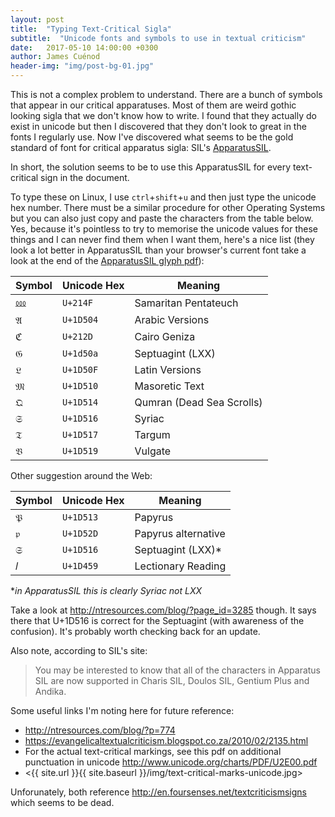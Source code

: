 ```yaml
---
layout: post
title:  "Typing Text-Critical Sigla"
subtitle:  "Unicode fonts and symbols to use in textual criticism"
date:   2017-05-10 14:00:00 +0300
author: James Cuénod
header-img: "img/post-bg-01.jpg"
---
```


This is not a complex problem to understand. There are a bunch of symbols that appear in our critical apparatuses. Most of them are weird gothic looking sigla that we don't know how to write. I found that they actually do exist in unicode but then I discovered that they don't look to great in the fonts I regularly use. Now I've discovered what seems to be the gold standard of font for critical apparatus sigla: SIL's [ApparatusSIL](http://scripts.sil.org/cms/scripts/page.php?item_id=ApparatusSIL).

In short, the solution seems to be to use this ApparatusSIL for every text-critical sign in the document.

To type these on Linux, I use `ctrl`+`shift`+`u` and then just type the unicode hex number. There must be a similar procedure for other Operating Systems but you can also just copy and paste the characters from the table below. Yes, because it's pointless to try to memorise the unicode values for these things and I can never find them when I want them, here's a nice list (they look a lot better in ApparatusSIL than your browser's current font take a look at the end of the [ApparatusSIL glyph pdf](http://scripts.sil.org/cms/scripts/render_download.php?format=file&media_id=ApparatusSIL_ViewGlyph&filename=ApparatusSIL_ViewGlyph.pdf)):

Symbol|Unicode Hex|Meaning
---|---|---
⅏|`U+214F`|Samaritan Pentateuch
𝔄|`U+1D504`|Arabic Versions
ℭ|`U+212D`|Cairo Geniza
𝔊|`U+1d50a`|Septuagint (LXX)
𝔏|`U+1D50F`|Latin Versions
𝔐|`U+1D510`|Masoretic Text
𝔔|`U+1D514`|Qumran (Dead Sea Scrolls)
𝔖|`U+1D516`|Syriac
𝔗|`U+1D517`|Targum
𝔙|`U+1D519`|Vulgate

Other suggestion around the Web:

Symbol|Unicode Hex|Meaning
---|---|---
𝔓|`U+1D513`|Papyrus
𝔭|`U+1D52D`|Papyrus alternative
𝔖|`U+1D516`|Septuagint (LXX)*
𝑙|`U+1D459`|Lectionary Reading

**in ApparatusSIL this is clearly Syriac not LXX*

Take a look at <http://ntresources.com/blog/?page_id=3285> though. It says there that U+1D516 is correct for the Septuagint (with awareness of the confusion). It's probably worth checking back for an update.


Also note, according to SIL's site:
>You may be interested to know that all of the characters in Apparatus SIL are now supported in Charis SIL, Doulos SIL, Gentium Plus and Andika.

Some useful links I'm noting here for future reference:
 - <http://ntresources.com/blog/?p=774>
 - <https://evangelicaltextualcriticism.blogspot.co.za/2010/02/2135.html>
 - For the actual text-critical markings, see this pdf on additional punctuation in unicode <http://www.unicode.org/charts/PDF/U2E00.pdf>
 - <{{ site.url }}{{ site.baseurl }}/img/text-critical-marks-unicode.jpg>

Unforunately, both reference <http://en.foursenses.net/textcriticismsigns> which seems to be dead.